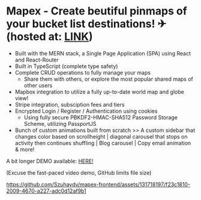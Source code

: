 # Mapex - Create beutiful pinmaps of your bucket list destinations! ✈ (hosted at: [LINK](https://mapexsite.netlify.app/))

- Built with the MERN stack, a Single Page Application (SPA) using React and React-Router
- Built in TypeScript (complete type safety)
- Complete CRUD operations to fully manage your maps
  - Share them with others, or explore the most popular shared maps of other users
- Mapbox integration to utilize a fully up-to-date world map and globe view!
- Stripe integration, subsciption fees and tiers
- Encrypted Login / Register / Authentication using cookies
  - Using fully secure PBKDF2-HMAC-SHA512 Password Storage Scheme, utilizing PassportJS
- Bunch of custom animations built from scratch >>
  A custom sidebar that changes color based on scrollheight | diagonal carousel that stops on activity then continues shuffling | Blog carousel | Copy email animation & more!

A bit longer DEMO available: [HERE!](https://youtu.be/O6eNAMayZzQ)

(Excuse the fast-paced video demo, GitHub limits file size)

https://github.com/Szuhaydv/mapex-frontend/assets/131718197/f23c1810-2009-4670-a227-adc0d12af9b1
